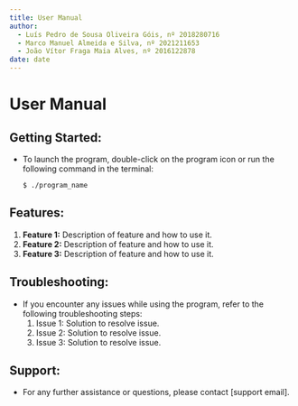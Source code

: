 ```yaml
---
title: User Manual
author:
  - Luís Pedro de Sousa Oliveira Góis, nº 2018280716
  - Marco Manuel Almeida e Silva, nº 2021211653
  - João Vítor Fraga Maia Alves, nº 2016122878
date: date
---
```


# User Manual

## Getting Started:
- To launch the program, double-click on the program icon or run the following command in the terminal:
    ```
    $ ./program_name
    ```

## Features:
1. **Feature 1:** Description of feature and how to use it.
2. **Feature 2:** Description of feature and how to use it.
3. **Feature 3:** Description of feature and how to use it.

## Troubleshooting:
- If you encounter any issues while using the program, refer to the following troubleshooting steps:
    1. Issue 1: Solution to resolve issue.
    2. Issue 2: Solution to resolve issue.
    3. Issue 3: Solution to resolve issue.

## Support:
- For any further assistance or questions, please contact [support email].


